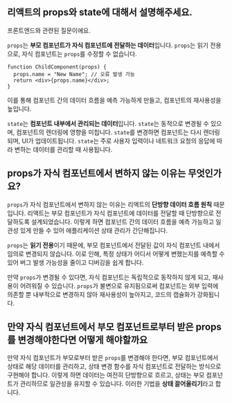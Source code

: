 ## 리액트의 props와 state에 대해서 설명해주세요.

프론트엔드와 관련된 질문이에요.

`props`는 **부모 컴포넌트가 자식 컴포넌트에 전달하는 데이터**입니다. `props`는 읽기 전용으로, 자식 컴포넌트는 `props`를 수정할 수 없습니다.

```tsx
function ChildComponent(props) {
  props.name = "New Name"; // 오류 발생 가능
  return <div>{props.name}</div>;
}
```

이를 통해 컴포넌트 간의 데이터 흐름을 예측 가능하게 만들고, 컴포넌트의 재사용성을 높입니다.

`state`는 **컴포넌트 내부에서 관리되는 데이터**입니다. `state`는 동적으로 변경될 수 있으며, 컴포넌트의 렌더링에 영향을 미칩니다. `state`를 변경하면 컴포넌트는 다시 렌더링되며, UI가 업데이트됩니다. `state`는 주로 사용자 입력이나 네트워크 요청의 응답에 따라 변하는 데이터를 관리할 때 사용됩니다.

## props가 자식 컴포넌트에서 변하지 않는 이유는 무엇인가요?

`props`가 자식 컴포넌트에서 변하지 않는 이유는 리액트의 **단방향 데이터 흐름 원칙** 때문입니다. 리액트는 부모 컴포넌트가 자식 컴포넌트에 데이터를 전달할 때 단방향으로 전달하도록 설계되었습니다. 이렇게 하면 컴포넌트 간의 데이터 흐름을 예측 가능하고 일관성 있게 만들 수 있어 애플리케이션 상태 관리가 간단해집니다.

`props`는 **읽기 전용**이기 때문에, 부모 컴포넌트에서 전달된 값이 자식 컴포넌트 내에서 임의로 변경되지 않습니다. 이로 인해, 특정 상태가 어디서 어떻게 변했는지를 예측할 수 있어 버그 발생 가능성을 줄이고 디버깅을 쉽게 합니다.

만약 `props`가 변경될 수 있다면, 자식 컴포넌트는 독립적으로 동작하지 않게 되고, 재사용이 어려워질 수 있습니다. `props`가 불변으로 유지됨으로써 컴포넌트는 외부 입력에 의존할 뿐 내부적으로 변경하지 않아 재사용성이 높아지고, 코드의 캡슐화가 강화됩니다.

## 만약 자식 컴포넌트에서 부모 컴포넌트로부터 받은 props를 변경해야한다면 어떻게 해야할까요

만약 자식 컴포넌트가 부모로부터 받은 `props`를 변경해야 한다면, 부모 컴포넌트에서 상태로 해당 데이터를 관리하고, 상태 변경 함수를 자식 컴포넌트로 전달하는 방식으로 구현해야 합니다. 이렇게 하면 데이터는 여전히 단방향으로 흐르고, 상태는 부모 컴포넌트가 관리하므로 일관성을 유지할 수 있습니다. 이러한 기법을 **상태 끌어올리기**라고 합니다.
